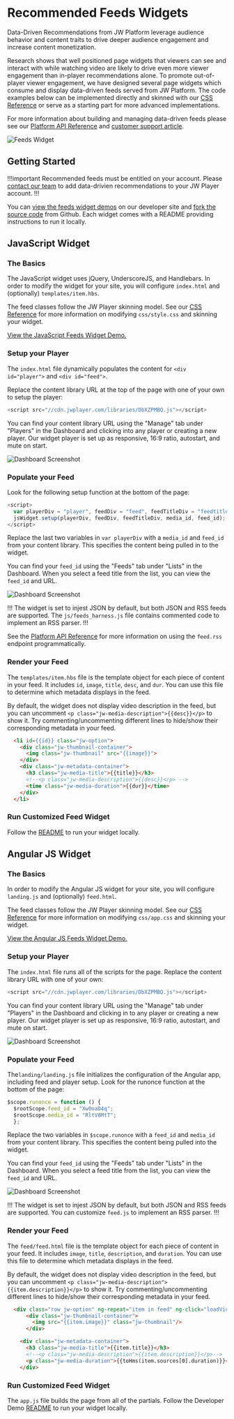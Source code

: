 # Recommended Feeds Widgets

Data-Driven Recommendations from JW Platform leverage audience behavior and content traits to drive deeper audience engagement and increase content monetization. 

Research shows that well positioned page widgets that viewers can see and interact with while watching video are likely to drive even more viewer engagement than in-player recommendations alone. To promote out-of-player viewer engagement, we have designed several page widgets which consume and display data-driven feeds served from JW Platform. The code examples below can be implemented directly and skinned with our [CSS Reference](/delivery-api/widgets/playlist-widget-css-reference.md) or serve as a starting part for more advanced implementations. 

For more information about building and managing data-driven feeds please see our [Platform API Reference](//developer.jwplayer.com/jw-platform/reference/v1/urls/feeds.html) and [customer support article](//support.jwplayer.com/customer/en/portal/articles/2383600-building-managing-data-driven-feeds).

![Feeds Widget](/images/playlist-widget.png)

## Getting Started

!!!important
Recommended feeds must be entitled on your account. Please [contact our team](https://www.jwplayer.com/contact-us/?utm_source=developer&utm_medium=CTA&utm_campaign=platform-docs) to add data-drivien recommendations to your JW Player account.
!!!

You can [view the feeds widget demos](//developer.jwplayer.com/jw-player/demos/customization/) on our developer site and [fork the source code](//github.com/jwplayer/jwdeveloper-demos/tree/master/demos/customization/) from Github. Each widget comes with a README providing instructions to run it locally.

## JavaScript Widget

### The Basics

The JavaScript widget uses jQuery, UnderscoreJS, and Handlebars. In order to modify the widget for your site, you will configure `index.html` and (optionally) `templates/item.hbs`. 

The feed classes follow the JW Player skinning model. See our [CSS Reference](/delivery-api/widgets/playlist-widget-css-reference.md) for more information on modifying `css/style.css` and skinning your widget. 

[View the JavaScript Feeds Widget Demo.](//developer.jwplayer.com/jw-player/demos/customization/feeds-js/)

### Setup your Player

The `index.html` file dynamically populates the content for `<div id="player">` and `<div id="feed">`.

Replace the content library URL at the top of the page with one of your own to setup the player:

```javascript
<script src="//cdn.jwplayer.com/libraries/DbXZPMBQ.js"></script>
```

You can find your content library URL using the "Manage" tab under "Players" in the Dashboard and clicking into any player or creating a new player. Our widget player is set up as responsive, 16:9 ratio, autostart, and mute on start.

![Dashboard Screenshot](/images/library-url.png)

### Populate your Feed

Look for the following setup function at the bottom of the page:

```javascript
<script>
  var playerDiv = "player", feedDiv = "feed", feedTitleDiv = "feedtitle", media_id = "uNXCVIsW", feed_id = "Xw0oaD4q";
  jsWidget.setup(playerDiv, feedDiv, feedTitleDiv, media_id, feed_id);
</script>
```

Replace the last two variables in `var playerDiv` with a `media_id` and `feed_id` from your content library. This specifies the content being pulled in to the widget.

You can find your `feed_id` using the "Feeds" tab under "Lists" in the Dashboard. When you select a feed title from the list, you can view the `feed_id` and URL.

![Dashboard Screenshot](/images/playlist-dashboard.png)

!!!
The widget is set to injest JSON by default, but both JSON and RSS feeds are supported. The `js/feeds_harness.js` file contains commented code to implement an RSS parser.
!!!

See the [Platform API Reference](//developer.jwplayer.com/jw-platform/reference/v1/urls/feeds.html) for more information on using the `feed.rss` endpoint programmatically.

### Render your Feed

The `templates/item.hbs` file is the template object for each piece of content in your feed. It includes `id`, `image`, `title`, `desc`, and `dur`. You can use this file to determine which metadata displays in the feed.

By default, the widget does not display video description in the feed, but you can uncomment `<p class="jw-media-description">{{desc}}</p>` to show it. Try commenting/uncommenting different lines to hide/show their corresponding metadata in your feed.

```HTML
  <li id={{id}} class="jw-option">
    <div class="jw-thumbnail-container">
      <img class="jw-thumbnail" src="{{image}}">
    </div>
    <div class="jw-metadata-container">
      <h3 class="jw-media-title">{{title}}</h3>
      <!--<p class="jw-media-description">{{desc}}</p> -->
      <time class="jw-media-duration">{{dur}}</time>
    </div>
  </li>
```

### Run Customized Feed Widget

Follow the [README](//github.com/jwplayer/jwdeveloper-demos/tree/master/demos/customization/feeds-js/README.md) to run your widget locally.

## Angular JS Widget

### The Basics

In order to modify the Angular JS widget for your site, you will configure `landing.js` and (optionally) `feed.html`.

The feed classes follow the JW Player skinning model. See our [CSS Reference](/building_your_site/widgets/feeds_widget_css_reference.md) for more information on modifying `css/app.css` and skinning your widget. 

[View the Angular JS Feeds Widget Demo.](//developer.jwplayer.com/jw-player/demos/customization/feeds-angular-js/#/feedExample)

### Setup your Player

The `index.html` file runs all of the scripts for the page. Replace the content library URL with one of your own:

```javascript
<script src="//cdn.jwplayer.com/libraries/DbXZPMBQ.js"></script>
```

You can find your content library URL using the "Manage" tab under "Players" in the Dashboard and clicking in to any player or creating a new player. Our widget player is set up as responsive, 16:9 ratio, autostart, and mute on start.

![Dashboard Screenshot](/images/library-url.png)

### Populate your Feed

The`landing/landing.js` file initializes the configuration of the Angular app, including feed and player setup. Look for the runonce function at the bottom of the page:

```javascript
$scope.runonce = function () {
  $rootScope.feed_id = "Xw0oaD4q";
  $rootScope.media_id = "RltV8MtT";
  };
```

Replace the two variables in `$scope.runonce` with a `feed_id` and `media_id` from your content library. This specifies the content being pulled into the widget.

You can find your `feed_id` using the "Feeds" tab under "Lists" in the Dashboard. When you select a feed title from the list, you can view the `feed_id` and URL.

![Dashboard Screenshot](/images/playlist-dashboard.png)

!!!
The widget is set to injest JSON by default, but both JSON and RSS feeds are supported. You can customize `feed.js` to implement an RSS parser.
!!!

### Render your Feed

The `feed/feed.html` file is the template object for each piece of content in your feed. It includes `image`, `title`, `description`, and `duration`. You can use this file to determine which metadata displays in the feed.

By default, the widget does not display video description in the feed, but you can uncomment `<p class="jw-media-description">{{item.description}}</p>` to show it. Try commenting/uncommenting different lines to hide/show their corresponding metadata in your feed.

```HTML
  <div class="row jw-option" ng-repeat="item in feed" ng-click="loadVideo(item)">
      <div class="jw-thumbnail-container">
        <img src="{{item.image}}" class="jw-thumbnail"/>
      </div>

    <div class="jw-metadata-container">
      <h3 class="jw-media-title">{{item.title}}</h3>
      <!--<p class="jw-media-description">{{item.description}}</p>-->
      <p class="jw-media-duration">{{toHms(item.sources[0].duration)}}</p>
    </div>
```

### Run Customized Feed Widget

The `app.js` file builds the page from all of the partials. Follow the Developer Demo [README](//github.com/jwplayer/jwdeveloper-demos/blob/developer-showcase/README.md) to run your widget locally.